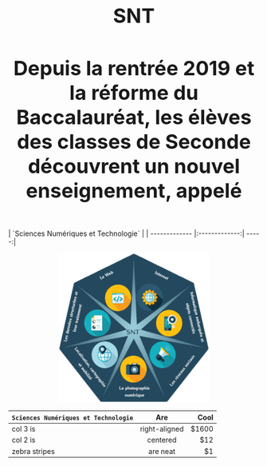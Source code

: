 

<h1 align="center" style="font-size:40px"> SNT </h1> 
<h4 align="center" style="font-size:40px"> Depuis la rentrée 2019 et la réforme du Baccalauréat, les élèves des classes de Seconde découvrent un nouvel enseignement, appelé   </h4> 
| `Sciences Numériques et Technologie`       |
| ------------- |:-------------:| -----:|
<p align="center"> 
<img src="https://github.com/AlgoMaths/SNT/blob/main/SNT_logo.png" alt="SNT" width="300"> 
</p>

| `Sciences Numériques et Technologie`       | Are           | Cool  |
| ------------- |:-------------:| -----:|
| col 3 is      | right-aligned | $1600 |
| col 2 is      | centered      |   $12 |
| zebra stripes | are neat      |    $1 |


